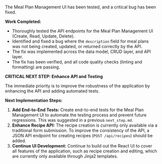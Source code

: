 The Meal Plan Management UI has been tested, and a critical bug has been fixed.

**Work Completed:**
- Thoroughly tested the API endpoints for the Meal Plan Management UI (Create, Read, Update, Delete).
- Identified and fixed a bug where the `description` field for meal plans was not being created, updated, or returned correctly by the API.
- The fix was implemented across the data model, CRUD layer, and API layer.
- The fix has been verified, and all code quality checks (linting and formatting) are passing.

**CRITICAL NEXT STEP: Enhance API and Testing**

The immediate priority is to improve the robustness of the application by enhancing the API and adding automated tests.

**Next Implementation Steps:**
1.  **Add End-to-End Tests:** Create end-to-end tests for the Meal Plan Management UI to automate the testing process and prevent future regressions. This was suggested in a previous `next_step.md`.
2.  **Enhance Recipe API:** The recipe creation is currently only available via a traditional form submission. To improve the consistency of the API, a JSON API endpoint for creating recipes (`POST /api/recipes`) should be added.
3.  **Continue UI Development:** Continue to build out the React UI to cover all features of the application, such as recipe creation and editing, which are currently only available through Jinja2 templates.
